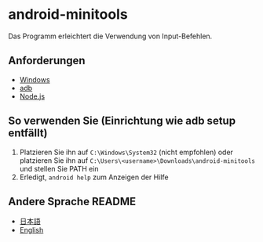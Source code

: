 # android-minitools
Das Programm erleichtert die Verwendung von Input-Befehlen.
## Anforderungen
- [Windows](https://www.microsoft.com/de-de/software-download/windows10)
- [adb](https://developer.android.com/studio/releases/platform-tools#downloads)
- [Node.js](https://nodejs.org)
## So verwenden Sie (Einrichtung wie adb setup entfällt)
1. Platzieren Sie ihn auf `C:\Windows\System32` (nicht empfohlen) oder platzieren Sie ihn auf `C:\Users\<username>\Downloads\android-minitools` und stellen Sie PATH ein
2. Erledigt, `android help` zum Anzeigen der Hilfe
## Andere Sprache README
- [日本語](/README/ja-jp)
- [English](/)
